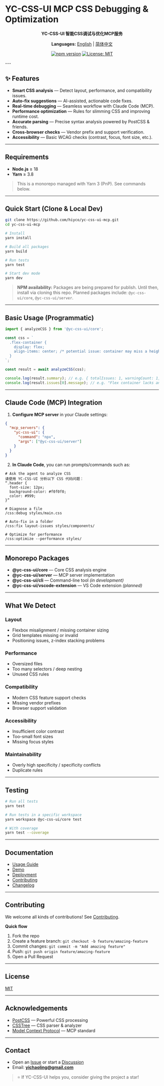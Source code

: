 

# YC-CSS-UI MCP CSS Debugging & Optimization

<div align="center">

**YC-CSS-UI 智能CSS调试与优化MCP服务**

**Languages:** [English](README.en.md) | [简体中文](README.md)

[![npm version](https://badge.fury.io/js/@yc-css-ui%2Fcore.svg)](https://badge.fury.io/js/@yc-css-ui%2Fcore)
[![License: MIT](https://img.shields.io/badge/License-MIT-yellow.svg)](https://opensource.org/licenses/MIT)

</div>
---

## ✨ Features

- **Smart CSS analysis** — Detect layout, performance, and compatibility issues.
- **Auto-fix suggestions** — AI-assisted, actionable code fixes.
- **Real-time debugging** — Seamless workflow with Claude Code (MCP).
- **Performance optimization** — Rules for slimming CSS and improving runtime cost.
- **Accurate parsing** — Precise syntax analysis powered by PostCSS & friends.
- **Cross-browser checks** — Vendor prefix and support verification.
- **Accessibility** — Basic WCAG checks (contrast, focus, font size, etc.).

---

## Requirements

- **Node.js** ≥ 18
- **Yarn** ≥ 3.8

> This is a monorepo managed with Yarn 3 (PnP). See commands below.

---

## Quick Start (Clone & Local Dev)

```bash
git clone https://github.com/hiyco/yc-css-ui-mcp.git
cd yc-css-ui-mcp

# Install
yarn install

# Build all packages
yarn build

# Run tests
yarn test

# Start dev mode
yarn dev
````

> **NPM availability:** Packages are being prepared for publish.
> Until then, install via cloning this repo. Planned packages include:
> `@yc-css-ui/core`, `@yc-css-ui/server`.

---

## Basic Usage (Programmatic)

```ts
import { analyzeCSS } from '@yc-css-ui/core';

const css = `
  .flex-container {
    display: flex;
    align-items: center; /* potential issue: container may miss a height */
  }
`;

const result = await analyzeCSS(css);

console.log(result.summary); // e.g. { totalIssues: 1, warningCount: 1, ... }
console.log(result.issues[0].message); // e.g. "Flex container lacks an explicit height"
```

---

## Claude Code (MCP) Integration

1. **Configure MCP server** in your Claude settings:

```json
{
  "mcp_servers": {
    "yc-css-ui": {
      "command": "npx",
      "args": ["@yc-css-ui/server"]
    }
  }
}
```

2. **In Claude Code**, you can run prompts/commands such as:

```
# Ask the agent to analyze CSS
请使用 YC-CSS-UI 分析以下 CSS 代码问题：
“.header {
  font-size: 12px;
  background-color: #f0f0f0;
  color: #999;
}”

# Diagnose a file
/css:debug styles/main.css

# Auto-fix in a folder
/css:fix layout-issues styles/components/

# Optimize for performance
/css:optimize --performance styles/
```

---

## Monorepo Packages

* **@yc-css-ui/core** — Core CSS analysis engine
* **@yc-css-ui/server** — MCP server implementation
* **@yc-css-ui/cli** — Command-line tool *(in development)*
* **@yc-css-ui/vscode-extension** — VS Code extension *(planned)*

---

## What We Detect

### Layout

* Flexbox misalignment / missing container sizing
* Grid templates missing or invalid
* Positioning issues, z-index stacking problems

### Performance

* Oversized files
* Too many selectors / deep nesting
* Unused CSS rules

### Compatibility

* Modern CSS feature support checks
* Missing vendor prefixes
* Browser support validation

### Accessibility

* Insufficient color contrast
* Too-small font sizes
* Missing focus styles

### Maintainability

* Overly high specificity / specificity conflicts
* Duplicate rules

---

## Testing

```bash
# Run all tests
yarn test

# Run tests in a specific workspace
yarn workspace @yc-css-ui/core test

# With coverage
yarn test --coverage
```

---

## Documentation

* [Usage Guide](./USAGE.md)
* [Demo](./DEMO.md)
* [Deployment](./DEPLOYMENT.md)
* [Contributing](./CONTRIBUTING.md)
* [Changelog](./CHANGELOG.md)

---

## Contributing

We welcome all kinds of contributions! See [Contributing](./CONTRIBUTING.md).

**Quick flow**

1. Fork the repo
2. Create a feature branch: `git checkout -b feature/amazing-feature`
3. Commit changes: `git commit -m "Add amazing feature"`
4. Push: `git push origin feature/amazing-feature`
5. Open a Pull Request

---

## License

[MIT](./LICENSE)

---

## Acknowledgements

* [PostCSS](https://postcss.org/) — Powerful CSS processing
* [CSSTree](https://github.com/csstree/csstree) — CSS parser & analyzer
* [Model Context Protocol](https://modelcontextprotocol.io/) — MCP standard

---

## Contact

* Open an [Issue](../../issues) or start a [Discussion](../../discussions)
* Email: **[yichaoling@gmail.com](mailto:yichaoling@gmail.com)**

> ⭐ If YC-CSS-UI helps you, consider giving the project a star!